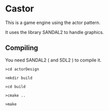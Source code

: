 # Castor

This is a game engine using the actor pattern.

It uses the library SANDAL2 to handle graphics.

## Compiling

You need SANDAL2 ( and SDL2 ) to compile it.

```
>cd actorDesign

>mkdir build

>cd build

>cmake ..

>make
```